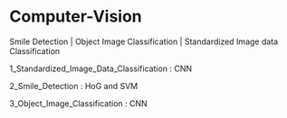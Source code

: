 # Computer-Vision
Smile Detection | Object Image Classification | Standardized Image data Classification 

1_Standardized_Image_Data_Classification : CNN

2_Smile_Detection : HoG and SVM

3_Object_Image_Classification : CNN
